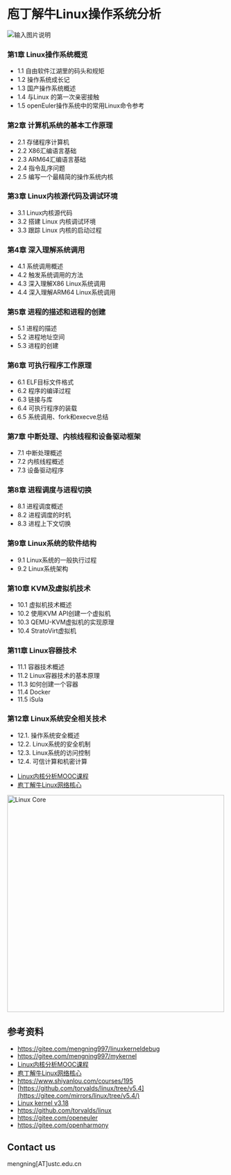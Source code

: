 # 庖丁解牛Linux操作系统分析

![输入图片说明](img/linuxos_cover.png)

### 第1章 Linux操作系统概览

- 1.1 自由软件江湖里的码头和规矩
- 1.2 操作系统成长记
- 1.3 国产操作系统概述
- 1.4 与Linux 的第一次亲密接触
- 1.5 openEuler操作系统中的常用Linux命令参考

### 第2章 计算机系统的基本工作原理

- 2.1 存储程序计算机
- 2.2 X86汇编语言基础
- 2.3 ARM64汇编语言基础
- 2.4 指令乱序问题
- 2.5 编写一个最精简的操作系统内核


### 第3章 Linux内核源代码及调试环境

- 3.1 Linux内核源代码
- 3.2 搭建 Linux 内核调试环境
- 3.3 跟踪 Linux 内核的启动过程


### 第4章 深入理解系统调用

- 4.1 系统调用概述
- 4.2 触发系统调用的方法
- 4.3 深入理解X86 Linux系统调用
- 4.4 深入理解ARM64 Linux系统调用

### 第5章 进程的描述和进程的创建

- 5.1 进程的描述
- 5.2 进程地址空间
- 5.3 进程的创建


### 第6章 可执行程序工作原理

- 6.1 ELF目标文件格式
- 6.2 程序的编译过程
- 6.3 链接与库
- 6.4 可执行程序的装载
- 6.5 系统调用、fork和execve总结


### 第7章 中断处理、内核线程和设备驱动框架

- 7.1 中断处理概述
- 7.2 内核线程概述
- 7.3 设备驱动程序

### 第8章 进程调度与进程切换

- 8.1 进程调度概述
- 8.2 进程调度的时机
- 8.3 进程上下文切换


### 第9章 Linux系统的软件结构

- 9.1 Linux系统的一般执行过程
- 9.2 Linux系统架构

### 第10章 KVM及虚拟机技术

- 10.1 虚拟机技术概述
- 10.2 使用KVM API创建一个虚拟机
- 10.3 QEMU-KVM虚拟机的实现原理
- 10.4 StratoVirt虚拟机

### 第11章 Linux容器技术

- 11.1 容器技术概述
- 11.2 Linux容器技术的基本原理
- 11.3 如何创建一个容器
- 11.4 Docker
- 11.5 iSula

### 第12章 Linux系统安全相关技术

- 12.1. 操作系统安全概述
- 12.2. Linux系统的安全机制
- 12.3. Linux系统的访问控制
- 12.4. 可信计算和机密计算


* [Linux内核分析MOOC课程](http://mooc.study.163.com/course/USTC-1000029000) 
* [庖丁解牛Linux网络核心](https://blog.51cto.com/cloumn/detail/32)
<img src="https://gitee.com/mengning997/linuxkernel/raw/master/img/LinuxCore.png" alt="Linux Core" width="500"/>


## 参考资料

- https://gitee.com/mengning997/linuxkerneldebug
- https://gitee.com/mengning997/mykernel
- [Linux内核分析MOOC课程](http://mooc.study.163.com/course/USTC-1000029000) 
- [庖丁解牛Linux网络核心](https://blog.51cto.com/cloumn/detail/32)
- https://www.shiyanlou.com/courses/195
- [https://github.com/torvalds/linux/tree/v5.4](https://gitee.com/mirrors/linux/tree/v5.4/)
- [Linux kernel v3.18](https://github.com/torvalds/linux/tree/b2776bf7149bddd1f4161f14f79520f17fc1d71d)
- https://github.com/torvalds/linux
- https://gitee.com/openeuler
- https://gitee.com/openharmony

## Contact us

mengning[AT]ustc.edu.cn
